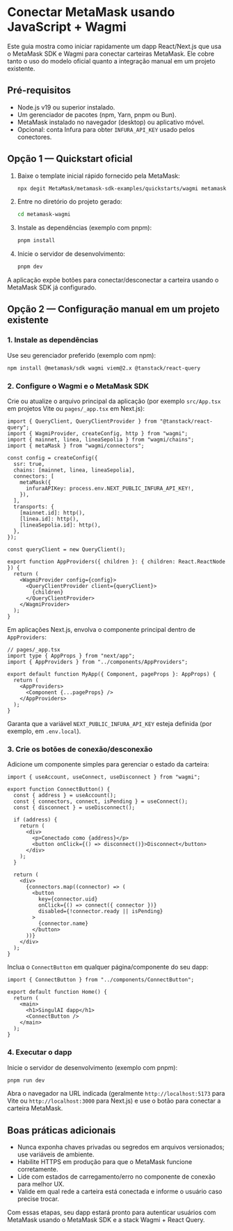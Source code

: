 # Conectar MetaMask usando JavaScript + Wagmi

Este guia mostra como iniciar rapidamente um dapp React/Next.js que usa o MetaMask SDK e Wagmi para conectar carteiras MetaMask. Ele cobre tanto o uso do modelo oficial quanto a integração manual em um projeto existente.

## Pré-requisitos

- Node.js v19 ou superior instalado.
- Um gerenciador de pacotes (npm, Yarn, pnpm ou Bun).
- MetaMask instalado no navegador (desktop) ou aplicativo móvel.
- Opcional: conta Infura para obter `INFURA_API_KEY` usado pelos conectores.

## Opção 1 — Quickstart oficial

1. Baixe o template inicial rápido fornecido pela MetaMask:
   ```bash
   npx degit MetaMask/metamask-sdk-examples/quickstarts/wagmi metamask-wagmi
   ```
2. Entre no diretório do projeto gerado:
   ```bash
   cd metamask-wagmi
   ```
3. Instale as dependências (exemplo com pnpm):
   ```bash
   pnpm install
   ```
4. Inicie o servidor de desenvolvimento:
   ```bash
   pnpm dev
   ```

A aplicação expõe botões para conectar/desconectar a carteira usando o MetaMask SDK já configurado.

## Opção 2 — Configuração manual em um projeto existente

### 1. Instale as dependências

Use seu gerenciador preferido (exemplo com npm):
```bash
npm install @metamask/sdk wagmi viem@2.x @tanstack/react-query
```

### 2. Configure o Wagmi e o MetaMask SDK

Crie ou atualize o arquivo principal da aplicação (por exemplo `src/App.tsx` em projetos Vite ou `pages/_app.tsx` em Next.js):

```tsx
import { QueryClient, QueryClientProvider } from "@tanstack/react-query";
import { WagmiProvider, createConfig, http } from "wagmi";
import { mainnet, linea, lineaSepolia } from "wagmi/chains";
import { metaMask } from "wagmi/connectors";

const config = createConfig({
  ssr: true,
  chains: [mainnet, linea, lineaSepolia],
  connectors: [
    metaMask({
      infuraAPIKey: process.env.NEXT_PUBLIC_INFURA_API_KEY!,
    }),
  ],
  transports: {
    [mainnet.id]: http(),
    [linea.id]: http(),
    [lineaSepolia.id]: http(),
  },
});

const queryClient = new QueryClient();

export function AppProviders({ children }: { children: React.ReactNode }) {
  return (
    <WagmiProvider config={config}>
      <QueryClientProvider client={queryClient}>
        {children}
      </QueryClientProvider>
    </WagmiProvider>
  );
}
```

Em aplicações Next.js, envolva o componente principal dentro de `AppProviders`:

```tsx
// pages/_app.tsx
import type { AppProps } from "next/app";
import { AppProviders } from "../components/AppProviders";

export default function MyApp({ Component, pageProps }: AppProps) {
  return (
    <AppProviders>
      <Component {...pageProps} />
    </AppProviders>
  );
}
```

Garanta que a variável `NEXT_PUBLIC_INFURA_API_KEY` esteja definida (por exemplo, em `.env.local`).

### 3. Crie os botões de conexão/desconexão

Adicione um componente simples para gerenciar o estado da carteira:

```tsx
import { useAccount, useConnect, useDisconnect } from "wagmi";

export function ConnectButton() {
  const { address } = useAccount();
  const { connectors, connect, isPending } = useConnect();
  const { disconnect } = useDisconnect();

  if (address) {
    return (
      <div>
        <p>Conectado como {address}</p>
        <button onClick={() => disconnect()}>Disconnect</button>
      </div>
    );
  }

  return (
    <div>
      {connectors.map((connector) => (
        <button
          key={connector.uid}
          onClick={() => connect({ connector })}
          disabled={!connector.ready || isPending}
        >
          {connector.name}
        </button>
      ))}
    </div>
  );
}
```

Inclua o `ConnectButton` em qualquer página/componente do seu dapp:

```tsx
import { ConnectButton } from "../components/ConnectButton";

export default function Home() {
  return (
    <main>
      <h1>SingulAI dapp</h1>
      <ConnectButton />
    </main>
  );
}
```

### 4. Executar o dapp

Inicie o servidor de desenvolvimento (exemplo com pnpm):
```bash
pnpm run dev
```
Abra o navegador na URL indicada (geralmente `http://localhost:5173` para Vite ou `http://localhost:3000` para Next.js) e use o botão para conectar a carteira MetaMask.

## Boas práticas adicionais

- Nunca exponha chaves privadas ou segredos em arquivos versionados; use variáveis de ambiente.
- Habilite HTTPS em produção para que o MetaMask funcione corretamente.
- Lide com estados de carregamento/erro no componente de conexão para melhor UX.
- Valide em qual rede a carteira está conectada e informe o usuário caso precise trocar.

Com essas etapas, seu dapp estará pronto para autenticar usuários com MetaMask usando o MetaMask SDK e a stack Wagmi + React Query.
